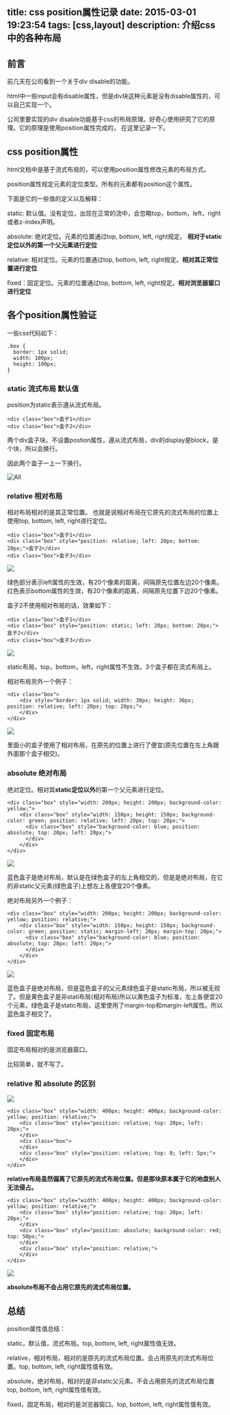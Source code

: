 title: css position属性记录
date: 2015-03-01 19:23:54
tags: [css,layout]
description: 介绍css中的各种布局
----------------

## 前言 ##

前几天在公司看到一个关于div disable的功能。 

html中一些input会有disable属性，但是div块这种元素是没有disable属性的，可以自己实现一个。

公司里要实现的div disable功能基于css的布局原理。好奇心使用研究了它的原理。它的原理是使用position属性完成的， 在这里记录一下。

## css position属性 ##

html文档中是基于流式布局的，可以使用position属性修改元素的布局方式。

position属性规定元素的定位类型。所有的元素都有position这个属性。

下面是它的一些值的定义以及解释：

static: 默认值。没有定位，出现在正常的流中，会忽略top，bottom，left，right或者z-index声明。

absolute: 绝对定位。元素的位置通过top, bottom, left, right规定。 **相对于static定位以外的第一个父元素进行定位**

relative: 相对定位。元素的位置通过top, bottom, left, right规定。**相对其正常位置进行定位**

fixed：固定定位。元素的位置通过top, bottom, left, right规定。**相对浏览器窗口进行定位**

## 各个position属性验证 ##

一些css代码如下：

	.box {
      border: 1px solid;
      width: 100px;
      height: 100px;
    }

### static 流式布局 默认值 ###

position为static表示遵从流式布局。

	<div class="box">盒子1</div>
	<div class="box">盒子2</div>

两个div盒子块。不设置postion属性，遵从流式布局，div的display是block，是个块，所以会换行。

因此两个盒子一上一下换行。

![All](http://format-blog-image.qiniudn.com/css_position1.png)

### relative 相对布局 ###

相对布局相对的是其正常位置。 也就是说相对布局在它原先的流式布局的位置上使用top, bottom, left, right进行定位。

	<div class="box">盒子1</div>
    <div class="box" style="position: relative; left: 20px; bottom: 20px;">盒子2</div>
    <div class="box">盒子3</div>
    
![](http://format-blog-image.qiniudn.com/css_position2.png) 

绿色部分表示left属性的生效，有20个像素的距离，间隔原先位置左边20个像素。 红色表示bottom属性的生效，有20个像素的距离，间隔原先位置下边20个像素。

盒子2不使用相对布局的话，效果如下：

	<div class="box">盒子1</div>
    <div class="box" style="position: static; left: 20px; bottom: 20px;">盒子2</div>
    <div class="box">盒子3</div>

![](http://format-blog-image.qiniudn.com/css_position3.png) 

static布局，top，bottom，left，right属性不生效。3个盒子都在流式布局上。

相对布局另外一个例子：

	<div class="box">
        <div style="border: 1px solid; width: 30px; height: 30px; position: relative; left: 20px; top: 20px;">
        </div>
    </div>
    
![](http://format-blog-image.qiniudn.com/css_position4.png) 

里面小的盒子使用了相对布局，在原先的位置上进行了便宜(原先位置在左上角跟外面那个盒子相交)。

### absolute 绝对布局 ###

绝对定位。相对其**static定位以外**的第一个父元素进行定位。

	<div class="box" style="width: 200px; height: 200px; background-color: yellow;">
        <div class="box" style="width: 150px; height: 150px; background-color: green; position: relative; left: 20px; top: 20px;">
          <div class="box" style="background-color: blue; position: absolute; top: 20px; left: 20px;">
          </div>
        </div>
    </div>

![](http://format-blog-image.qiniudn.com/css_position6.png) 

蓝色盒子是绝对布局，默认是在绿色盒子的左上角相交的，但是是绝对布局，在它的非static父元素(绿色盒子)上想左上各便宜20个像素。

绝对布局另外一个例子：
	
    <div class="box" style="width: 200px; height: 200px; background-color: yellow; position: relative;">
        <div class="box" style="width: 150px; height: 150px; background-color: green; position: static; margin-left: 20px; margin-top: 20px;">
          <div class="box" style="background-color: blue; position: absolute; top: 20px; left: 20px;">
          </div>
        </div>
    </div>

![](http://format-blog-image.qiniudn.com/css_position7.png) 

蓝色盒子是绝对布局，但是蓝色盒子的父元素绿色盒子是static布局，所以被无视了。但是黄色盒子是非stati布局(相对布局)所以以黄色盒子为标准，左上各便宜20个元素，绿色盒子是static布局，这里使用了margin-top和margin-left属性。所以蓝色盒子相交了。

### fixed 固定布局 ###

固定布局相对的是浏览器窗口。

比较简单，就不写了。 

### relative 和 absolute 的区别 ###

![](http://format-blog-image.qiniudn.com/css_position8.png)

	<div class="box" style="width: 400px; height: 400px; background-color: yellow; position: relative;">
        <div class="box" style="position: relative; top: 20px; left: 20px;">
        </div>
        <div class="box">
        </div>
        <div class="box" style="position: relative; top: 0; left: 5px;">
    	</div>
    </div>
    
**relative布局虽然偏离了它原先的流式布局位置。但是那块原本属于它的地盘别人无法侵占。**


	<div class="box" style="width: 400px; height: 400px; background-color: yellow; position: relative;">
        <div class="box" style="position: relative; top: 20px; left: 20px;">
        </div>
        <div class="box" style="position: absolute; background-color: red; top: 50px;">
        </div>
        <div class="box" style="position: relative;">
        </div>
    </div>

![](http://format-blog-image.qiniudn.com/css_position9.png)  

**absolute布局不会占用它原先的流式布局位置。**


## 总结 ##

position属性值总结：

static，默认值，流式布局。top, bottom, left, right属性值无效。

relative，相对布局，相对的是原先的流式布局位置。会占用原先的流式布局位置。top, bottom, left, right属性值有效。

absolute，绝对布局，相对的是非static父元素。不会占用原先的流式布局位置top, bottom, left, right属性值有效。

fixed，固定布局，相对的是浏览器窗口。top, bottom, left, right属性值有效。



